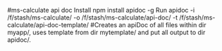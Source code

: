 #ms-calculate
api doc
Install
    npm install apidoc -g
Run
    apidoc -i /f/stash/ms-calculate/ -o /f/stash/ms-calculate/api-doc/ -t /f/stash/ms-calculate/api-doc-template/
    #Creates an apiDoc of all files within dir myapp/, uses template from dir mytemplate/ and put all output to dir apidoc/.
